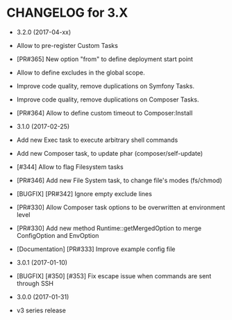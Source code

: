 CHANGELOG for 3.X
=================

* 3.2.0 (2017-04-xx)
 * Allow to pre-register Custom Tasks
 * [PR#365] New option "from" to define deployment start point
 * Allow to define excludes in the global scope.
 * Improve code quality, remove duplications on Symfony Tasks.
 * Improve code quality, remove duplications on Composer Tasks.
 * [PR#364] Allow to define custom timeout to Composer:Install

* 3.1.0 (2017-02-25)
 * Add new Exec task to execute arbitrary shell commands
 * Add new Composer task, to update phar (composer/self-update)
 * [#344] Allow to flag Filesystem tasks
 * [PR#346] Add new File System task, to change file's modes (fs/chmod)
 * [BUGFIX] [PR#342] Ignore empty exclude lines
 * [PR#330] Allow Composer task options to be overwritten at environment level
 * [PR#330] Add new method Runtime::getMergedOption to merge ConfigOption and EnvOption
 * [Documentation] [PR#333] Improve example config file

* 3.0.1 (2017-01-10)
 * [BUGFIX] [#350] [#353] Fix escape issue when commands are sent through SSH

* 3.0.0 (2017-01-31)
 * v3 series release
